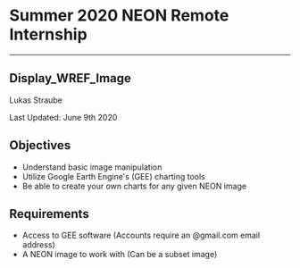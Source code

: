 # Summer 2020 NEON Remote Internship 

---
## Display_WREF_Image

Lukas Straube

Last Updated: June 9th 2020

Objectives
---
- Understand basic image manipulation
- Utilize Google Earth Engine's (GEE) charting tools
- Be able to create your own charts for any given NEON image

Requirements
---
- Access to GEE software (Accounts require an @gmail.com email address)
- A NEON image to work with (Can be a subset image)






















